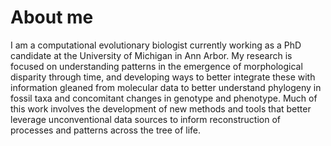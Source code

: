 # About me

I am a computational evolutionary biologist currently working as a PhD candidate at the University of Michigan in Ann Arbor. My research is focused on understanding patterns in the emergence of morphological disparity through time, and developing ways to better integrate these with information gleaned from molecular data to better understand phylogeny in fossil taxa and concomitant changes in genotype and phenotype. Much of this work involves the development of new methods and tools that better leverage unconventional data sources to inform reconstruction of processes and patterns across the tree of life.




